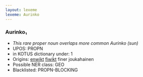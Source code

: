 ```yaml
---
layout: lexeme
lexeme: Aurinko
---
```


###  Aurinko₁

* _This rare proper noun overlaps more common *Aurinko* (sun)_
* UPOS:  PROPN
* in KOTUS dictionary under:  1
* Origins: [enwikt](https://en.wiktionary.org/wiki/Aurinko) [fiwikt](https://fi.wiktionary.org/wiki/Aurinko) finer joukahainen 
* Possible NER class:  GEO
* Blacklisted:  PROPN-BLOCKING

